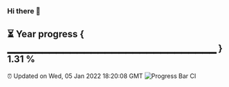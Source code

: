 ### Hi there 👋
⏳ Year progress { ▁▁▁▁▁▁▁▁▁▁▁▁▁▁▁▁▁▁▁▁▁▁▁▁▁▁▁▁▁▁ } 1.31 %
---
⏰ Updated on Wed, 05 Jan 2022 18:20:08 GMT
![Progress Bar CI](https://github.com/liununu/liununu/workflows/Progress%20Bar%20CI/badge.svg)
